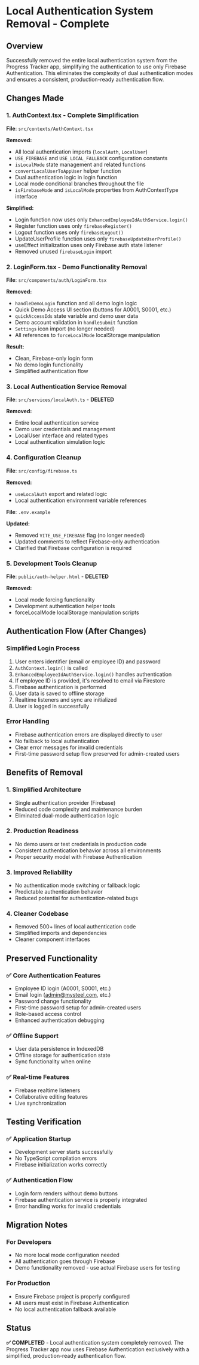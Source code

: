 # Local Authentication System Removal - Complete

## Overview
Successfully removed the entire local authentication system from the Progress Tracker app, simplifying the authentication to use only Firebase Authentication. This eliminates the complexity of dual authentication modes and ensures a consistent, production-ready authentication flow.

## Changes Made

### 1. AuthContext.tsx - Complete Simplification
**File**: `src/contexts/AuthContext.tsx`

**Removed:**
- All local authentication imports (`localAuth`, `LocalUser`)
- `USE_FIREBASE` and `USE_LOCAL_FALLBACK` configuration constants
- `isLocalMode` state management and related functions
- `convertLocalUserToAppUser` helper function
- Dual authentication logic in login function
- Local mode conditional branches throughout the file
- `isFirebaseMode` and `isLocalMode` properties from AuthContextType interface

**Simplified:**
- Login function now uses only `EnhancedEmployeeIdAuthService.login()`
- Register function uses only `firebaseRegister()`
- Logout function uses only `firebaseLogout()`
- UpdateUserProfile function uses only `firebaseUpdateUserProfile()`
- useEffect initialization uses only Firebase auth state listener
- Removed unused `firebaseLogin` import

### 2. LoginForm.tsx - Demo Functionality Removal
**File**: `src/components/auth/LoginForm.tsx`

**Removed:**
- `handleDemoLogin` function and all demo login logic
- Quick Demo Access UI section (buttons for A0001, S0001, etc.)
- `quickAccessIds` state variable and demo user data
- Demo account validation in `handleSubmit` function
- `Settings` icon import (no longer needed)
- All references to `forceLocalMode` localStorage manipulation

**Result:**
- Clean, Firebase-only login form
- No demo login functionality
- Simplified authentication flow

### 3. Local Authentication Service Removal
**File**: `src/services/localAuth.ts` - **DELETED**

**Removed:**
- Entire local authentication service
- Demo user credentials and management
- LocalUser interface and related types
- Local authentication simulation logic

### 4. Configuration Cleanup
**File**: `src/config/firebase.ts`

**Removed:**
- `useLocalAuth` export and related logic
- Local authentication environment variable references

**File**: `.env.example`

**Updated:**
- Removed `VITE_USE_FIREBASE` flag (no longer needed)
- Updated comments to reflect Firebase-only authentication
- Clarified that Firebase configuration is required

### 5. Development Tools Cleanup
**File**: `public/auth-helper.html` - **DELETED**

**Removed:**
- Local mode forcing functionality
- Development authentication helper tools
- forceLocalMode localStorage manipulation scripts

## Authentication Flow (After Changes)

### Simplified Login Process
1. User enters identifier (email or employee ID) and password
2. `AuthContext.login()` is called
3. `EnhancedEmployeeIdAuthService.login()` handles authentication
4. If employee ID is provided, it's resolved to email via Firestore
5. Firebase authentication is performed
6. User data is saved to offline storage
7. Realtime listeners and sync are initialized
8. User is logged in successfully

### Error Handling
- Firebase authentication errors are displayed directly to user
- No fallback to local authentication
- Clear error messages for invalid credentials
- First-time password setup flow preserved for admin-created users

## Benefits of Removal

### 1. **Simplified Architecture**
- Single authentication provider (Firebase)
- Reduced code complexity and maintenance burden
- Eliminated dual-mode authentication logic

### 2. **Production Readiness**
- No demo users or test credentials in production code
- Consistent authentication behavior across all environments
- Proper security model with Firebase Authentication

### 3. **Improved Reliability**
- No authentication mode switching or fallback logic
- Predictable authentication behavior
- Reduced potential for authentication-related bugs

### 4. **Cleaner Codebase**
- Removed 500+ lines of local authentication code
- Simplified imports and dependencies
- Cleaner component interfaces

## Preserved Functionality

### ✅ **Core Authentication Features**
- Employee ID login (A0001, S0001, etc.)
- Email login (admin@mysteel.com, etc.)
- Password change functionality
- First-time password setup for admin-created users
- Role-based access control
- Enhanced authentication debugging

### ✅ **Offline Support**
- User data persistence in IndexedDB
- Offline storage for authentication state
- Sync functionality when online

### ✅ **Real-time Features**
- Firebase realtime listeners
- Collaborative editing features
- Live synchronization

## Testing Verification

### ✅ **Application Startup**
- Development server starts successfully
- No TypeScript compilation errors
- Firebase initialization works correctly

### ✅ **Authentication Flow**
- Login form renders without demo buttons
- Firebase authentication service is properly integrated
- Error handling works for invalid credentials

## Migration Notes

### For Developers
- No more local mode configuration needed
- All authentication goes through Firebase
- Demo functionality removed - use actual Firebase users for testing

### For Production
- Ensure Firebase project is properly configured
- All users must exist in Firebase Authentication
- No local authentication fallback available

## Status
**✅ COMPLETED** - Local authentication system completely removed. The Progress Tracker app now uses Firebase Authentication exclusively with a simplified, production-ready authentication flow.
